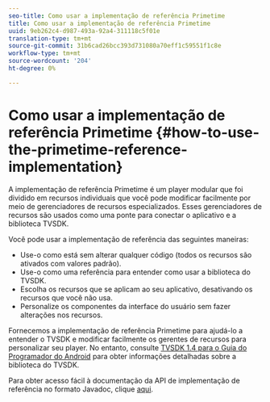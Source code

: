 ```yaml
---
seo-title: Como usar a implementação de referência Primetime
title: Como usar a implementação de referência Primetime
uuid: 9eb262c4-d987-493a-92a4-311118c5f01e
translation-type: tm+mt
source-git-commit: 31b6cad26bcc393d731080a70eff1c59551f1c8e
workflow-type: tm+mt
source-wordcount: '204'
ht-degree: 0%

---
```



# Como usar a implementação de referência Primetime {#how-to-use-the-primetime-reference-implementation}

A implementação de referência Primetime é um player modular que foi dividido em recursos individuais que você pode modificar facilmente por meio de gerenciadores de recursos especializados. Esses gerenciadores de recursos são usados como uma ponte para conectar o aplicativo e a biblioteca TVSDK.

Você pode usar a implementação de referência das seguintes maneiras:

* Use-o como está sem alterar qualquer código (todos os recursos são ativados com valores padrão).
* Use-o como uma referência para entender como usar a biblioteca do TVSDK.
* Escolha os recursos que se aplicam ao seu aplicativo, desativando os recursos que você não usa.
* Personalize os componentes da interface do usuário sem fazer alterações nos recursos.

Fornecemos a implementação de referência Primetime para ajudá-lo a entender o TVSDK e modificar facilmente os gerentes de recursos para personalizar seu player. No entanto, consulte [TVSDK 1.4 para o Guia do Programador do Android](https://helpx.adobe.com/content/dam/help/en/primetime/programming-guides/psdk_android.pdf) para obter informações detalhadas sobre a biblioteca do TVSDK.

Para obter acesso fácil à documentação da API de implementação de referência no formato Javadoc, clique [aqui](https://help.adobe.com/en_US/primetime/api/reference_implementation/android/javadoc/index.html).
